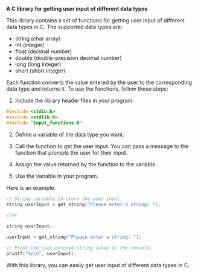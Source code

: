 
**A C library for getting user input of different data types**

This library contains a set of functions for getting user input of different data types in C. The supported data types are:

* string (char array)
* int (integer)
* float (decimal number)
* double (double-precision decimal number)
* long (long integer)
* short (short integer)

Each function converts the value entered by the user to the corresponding data type and returns it. To use the functions, follow these steps:

1. Include the library header files in your program:

```c
#include <stdio.h>
#include <stdlib.h>
#include "input_functions.h"
```

2. Define a variable of the data type you want.

3. Call the function to get the user input. You can pass a message to the function that prompts the user for their input.

4. Assign the value returned by the function to the variable.

5. Use the variable in your program.

Here is an example:

```c
// String variable to store the user input.
string userInput = get_string("Please enter a string: ");

//or

string userInput;

userInput = get_string("Please enter a string: ");

// Print the user-entered string value to the console.
printf("%s\n", userInput);
```

With this library, you can easily get user input of different data types in C.

